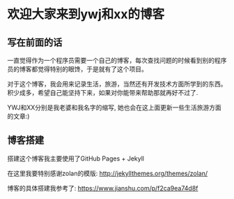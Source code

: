 # 欢迎大家来到ywj和xx的博客

## 写在前面的话

一直觉得作为一个程序员需要一个自己的博客，每次查找问题的时候看到别的程序员的博客都觉得特别的眼馋，于是就有了这个项目。

对于这个博客，我会用来记录生活，旅游，当然还有开发技术方面所学到的东西。积少成多，希望自己能坚持下来，如果对你能带来帮助那就再好不过了.

YWJ和XX分别是我老婆和我名字的缩写, 她也会在这上面更新一些生活旅游方面的文章:)

## 博客搭建

搭建这个博客我主要使用了GitHub Pages + Jekyll 

在这里我要特别感谢zolan的模版: http://jekyllthemes.org/themes/zolan/

博客的具体搭建我参考了: https://www.jianshu.com/p/f2ca9ea74d8f